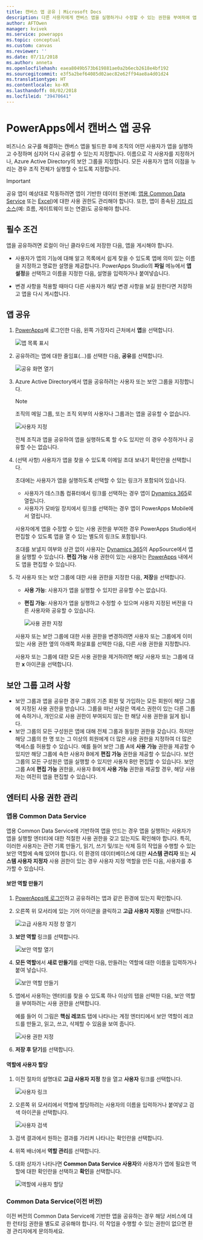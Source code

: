 ```yaml
---
title: 캔버스 앱 공유 | Microsoft Docs
description: 다른 사용자에게 캔버스 앱을 실행하거나 수정할 수 있는 권한을 부여하여 앱 공유
author: AFTOwen
manager: kvivek
ms.service: powerapps
ms.topic: conceptual
ms.custom: canvas
ms.reviewer: ''
ms.date: 07/11/2018
ms.author: anneta
ms.openlocfilehash: eaea8049b573b619881ae0a2b6ecb2618e4bf192
ms.sourcegitcommit: e3f5a2bef64085d02aec82e62ff94ae8a4d01d24
ms.translationtype: HT
ms.contentlocale: ko-KR
ms.lasthandoff: 08/02/2018
ms.locfileid: "39470641"
---
```

# <a name="share-a-canvas-app-in-powerapps"></a>PowerApps에서 캔버스 앱 공유

비즈니스 요구를 해결하는 캔버스 앱을 빌드한 후에 조직의 어떤 사용자가 앱을 실행하고 수정하며 심지어 다시 공유할 수 있는지 지정합니다. 이름으로 각 사용자를 지정하거나, Azure Active Directory의 보안 그룹을 지정합니다. 모든 사용자가 앱의 이점을 누리는 경우 조직 전체가 실행할 수 있도록 지정합니다.

> [!IMPORTANT]
> 공유 앱이 예상대로 작동하려면 앱이 기반한 데이터 원본(예: [앱용 Common Data Service](#common-data-service-for-apps) 또는 [Excel](share-app-data.md))에 대한 사용 권한도 관리해야 합니다. 또한, 앱이 종속된 [기타 리소스](share-app-resources.md)(예: 흐름, 게이트웨이 또는 연결)도 공유해야 합니다.

## <a name="prerequisites"></a>필수 조건

앱을 공유하려면 로컬이 아닌 클라우드에 저장한 다음, 앱을 게시해야 합니다.

- 사용자가 앱의 기능에 대해 알고 목록에서 쉽게 찾을 수 있도록 앱에 의미 있는 이름을 지정하고 명료한 설명을 제공합니다. PowerApps Studio의 **파일** 메뉴에서 **앱 설정**을 선택하고 이름을 지정한 다음, 설명을 입력하거나 붙여넣습니다.

- 변경 사항을 적용할 때마다 다른 사용자가 해당 변경 사항을 보길 원한다면 저장하고 앱을 다시 게시합니다.

## <a name="share-an-app"></a>앱 공유

1. [PowerApps](https://web.powerapps.com?utm_source=padocs&utm_medium=linkinadoc&utm_campaign=referralsfromdoc)에 로그인한 다음, 왼쪽 가장자리 근처에서 **앱**을 선택합니다.

    ![앱 목록 표시](./media/share-app/file-apps.png)

1. 공유하려는 앱에 대한 줄임표(...)를 선택한 다음, **공유**를 선택합니다.

    ![공유 화면 열기](./media/share-app/ellipsis-share.png)

1. Azure Active Directory에서 앱을 공유하려는 사용자 또는 보안 그룹을 지정합니다.

    > [!NOTE]
    > 조직의 메일 그룹, 또는 조직 외부의 사용자나 그룹과는 앱을 공유할 수 없습니다.

    ![사용자 지정](./media/share-app/share-list.png)

    전체 조직과 앱을 공유하여 앱을 실행하도록 할 수도 있지만 이 경우 수정하거나 공유할 수는 없습니다.

1. (선택 사항) 사용자가 앱을 찾을 수 있도록 이메일 초대 보내기 확인란을 선택합니다.

    초대에는 사용자가 앱을 실행하도록 선택할 수 있는 링크가 포함되어 있습니다.

    - 사용자가 데스크톱 컴퓨터에서 링크를 선택하는 경우 앱이 [Dynamics 365](http://home.dynamics.com)로 열립니다.
    - 사용자가 모바일 장치에서 링크를 선택하는 경우 앱이 PowerApps Mobile에서 열립니다.

    사용자에게 앱을 수정할 수 있는 사용 권한을 부여한 경우 PowerApps Studio에서 편집할 수 있도록 앱을 열 수 있는 별도의 링크도 포함됩니다.

    초대를 보낼지 여부와 상관 없이 사용자는 [Dynamics 365](http://home.dynamics.com)의 AppSource에서 앱을 실행할 수 있습니다. **편집 가능** 사용 권한이 있는 사용자는 [PowerApps](http://web.powerapps.com?utm_source=padocs&utm_medium=linkinadoc&utm_campaign=referralsfromdoc) 내에서도 앱을 편집할 수 있습니다.

1. 각 사용자 또는 보안 그룹에 대한 사용 권한을 지정한 다음, **저장**을 선택합니다.

    - **사용 가능**: 사용자가 앱을 실행할 수 있지만 공유할 수는 없습니다.
    - **편집 가능**: 사용자가 앱을 실행하고 수정할 수 있으며 사용자 지정된 버전을 다른 사용자와 공유할 수 있습니다.

        ![사용 권한 지정](./media/share-app/edit-use.png)

    사용자 또는 보안 그룹에 대한 사용 권한을 변경하려면 사용자 또는 그룹에게 이미 있는 사용 권한 옆의 아래쪽 화살표를 선택한 다음, 다른 사용 권한을 지정합니다.

    사용자 또는 그룹에 대한 모든 사용 권한을 제거하려면 해당 사용자 또는 그룹에 대한 **x** 아이콘을 선택합니다.

## <a name="security-group-considerations"></a>보안 그룹 고려 사항

- 보안 그룹과 앱을 공유한 경우 그룹의 기존 회원 및 가입하는 모든 회원이 해당 그룹에 지정된 사용 권한을 받습니다. 그룹을 떠난 사람은 액세스 권한이 있는 다른 그룹에 속하거나, 개인으로 사용 권한이 부여되지 않는 한 해당 사용 권한을 잃게 됩니다.
- 보안 그룹의 모든 구성원은 앱에 대해 전체 그룹과 동일한 권한을 갖습니다. 하지만 해당 그룹의 한 명 또는 그 이상의 회원에게 더 많은 사용 권한을 지정하여 더 많은 액세스를 허용할 수 있습니다. 예를 들어 보안 그룹 A에 **사용 가능** 권한을 제공할 수 있지만 해당 그룹에 속한 사용자 B에게 **편집 가능** 권한을 제공할 수 있습니다. 보안 그룹의 모든 구성원은 앱을 실행할 수 있지만 사용자 B만 편집할 수 있습니다. 보안 그룹 A에 **편집 가능** 권한을, 사용자 B에게 **사용 가능** 권한을 제공할 경우, 해당 사용자는 여전히 앱을 편집할 수 있습니다.

## <a name="manage-entity-permissions"></a>엔터티 사용 권한 관리

### <a name="common-data-service-for-apps"></a>앱용 Common Data Service

앱용 Common Data Service에 기반하여 앱을 만드는 경우 앱을 실행하는 사용자가 앱을 실행할 엔터티에 대한 적절한 사용 권한을 갖고 있는지도 확인해야 합니다. 특히, 이러한 사용자는 관련 기록 만들기, 읽기, 쓰기 및/또는 삭제 등의 작업을 수행할 수 있는 보안 역할에 속해 있어야 합니다. 이 환경의 데이터베이스에 대한 **시스템 관리자** 또는 **시스템 사용자 지정자** 사용 권한이 있는 경우 사용자 지정 역할을 만든 다음, 사용자를 추가할 수 있습니다.

#### <a name="create-a-security-role"></a>보안 역할 만들기

1. [PowerApps에 로그인](https://web.powerapps.com?utm_source=padocs&utm_medium=linkinadoc&utm_campaign=referralsfromdoc)하고 공유하려는 앱과 같은 환경에 있는지 확인합니다.

1. 오른쪽 위 모서리에 있는 기어 아이콘을 클릭하고 **고급 사용자 지정**을 선택합니다.

    ![고급 사용자 지정 창 열기](media/share-app/advanced-customizations.png)

1. **보안 역할** 링크를 선택합니다.

    ![보안 역할 열기](media/share-app/security-roles.png)

1. **모든 역할**에서 **새로 만들기**를 선택한 다음, 만들려는 역할에 대한 이름을 입력하거나 붙여 넣습니다.

    ![보안 역할 만들기](media/share-app/new-role.png)

1. 앱에서 사용하는 엔터티를 찾을 수 있도록 하나 이상의 탭을 선택한 다음, 보안 역할을 부여하려는 사용 권한을 선택합니다.

    예를 들어 이 그림은 **핵심 레코드** 탭에 나타나는 계정 엔터티에서 보안 역할이 레코드를 만들고, 읽고, 쓰고, 삭제할 수 있음을 보여 줍니다.

    ![사용 권한 지정](media/share-app/grant-access.png)

1. **저장 후 닫기**를 선택합니다.

#### <a name="assign-a-user-to-a-role"></a>역할에 사용자 할당

1. 이전 절차의 설명대로 **고급 사용자 지정** 창을 열고 **사용자** 링크를 선택합니다.

    ![사용자 링크](media/share-app/open-users.png)

1. 오른쪽 위 모서리에서 역할에 할당하려는 사용자의 이름을 입력하거나 붙여넣고 검색 아이콘을 선택합니다.

    ![사용자 검색](media/share-app/search-users.png)

1. 검색 결과에서 원하는 결과를 가리켜 나타나는 확인란을 선택합니다.

1. 위쪽 배너에서 **역할 관리**를 선택합니다.

1. 대화 상자가 나타나면 **Common Data Service 사용자**와 사용자가 앱에 필요한 역할에 대한 확인란을 선택하고 **확인**을 선택합니다.

    ![역할에 사용자 할당](media/share-app/assign-users.png)

### <a name="common-data-service-previous-version"></a>Common Data Service(이전 버전)

이전 버전의 Common Data Service에 기반한 앱을 공유하는 경우 해당 서비스에 대한 런타임 권한을 별도로 공유해야 합니다. 이 작업을 수행할 수 있는 권한이 없으면 환경 관리자에게 문의하세요.